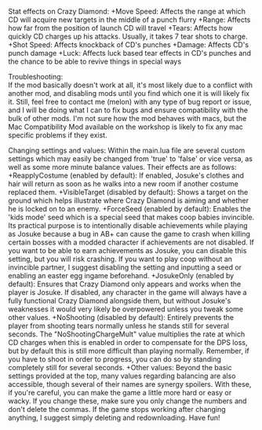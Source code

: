 Stat effects on Crazy Diamond:
	+Move Speed: Affects the range at which CD will acquire new targets in the middle of a punch flurry
	+Range: Affects how far from the position of launch CD will travel
	+Tears: Affects how quickly CD charges up his attacks. Usually, it takes 7 tear shots to charge.
	+Shot Speed: Affects knockback of CD's punches
	+Damage: Affects CD's punch damage
	+Luck: Affects luck based tear effects in CD's punches and the chance to be able to revive things in special ways
	
Troubleshooting:	
	If the mod basically doesn't work at all, it's most likely due to a conflict with another mod, and disabling mods until you find which one it is will likely fix it. Still, feel free to contact me (melon) with any type of bug report or issue, and I will be doing what I can to fix bugs and ensure compatibility with the bulk of other mods. I'm not sure how the mod behaves with macs, but the Mac Compatibility Mod available on the workshop is likely to fix any mac specific problems if they exist.
	
Changing settings and values:
	Within the main.lua file are several custom settings which may easily be changed from 'true' to 'false' or vice versa, as well as some more minute balance values. Their effects are as follows:
		+ReapplyCostume (enabled by default): If enabled, Josuke's clothes and hair will return as soon as he walks into a new room if another costume replaced them.
		+VisibleTarget (disabled by default): Shows a target on the ground which helps illustrate where Crazy Diamond is aiming and whether he is locked on to an enemy.
		+ForceSeed (enabled by default): Enables the 'kids mode' seed which is a special seed that makes coop babies invincible. Its practical purpose is to intentionally disable achievements while playing as Josuke because a bug in AB+ can cause the game to crash when killing certain bosses with a modded character if achievements are not disabled. If you want to be able to earn achievements as Josuke, you can disable this setting, but you will risk crashing. If you want to play coop without an invincible partner, I suggest disabling the setting and inputting a seed or enabling an easter egg ingame beforehand.
		+JosukeOnly (enabled by default): Ensures that Crazy Diamond only appears and works when the player is Josuke. If disabled, any character in the game will always have a fully functional Crazy Diamond alongside them, but without Josuke's weaknesses it would very likely be overpowered unless you tweak some other values.
		+NoShooting (disabled by default): Entirely prevents the player from shooting tears normally unless he stands still for several seconds. The "NoShootingChargeMult" value multiplies the rate at which CD charges when this is enabled in order to compensate for the DPS loss, but by default this is still more difficult than playing normally. Remember, if you have to shoot in order to progress, you can do so by standing completely still for several seconds.
		+Other values: Beyond the basic settings provided at the top, many values regarding balancing are also accessible, though several of their names are synergy spoilers. With these, if you're careful, you can make the game a little more hard or easy or wacky. If you change these, make sure you only change the numbers and don't delete the commas. If the game stops working after changing anything, I suggest simply deleting and redownloading. Have fun!